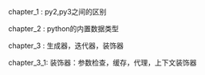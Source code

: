 chapter_1 : py2,py3之间的区别

chapter_2 : python的内置数据类型

chapter_3 : 生成器，迭代器，装饰器

chapter_3_1: 装饰器：参数检查，缓存，代理，上下文装饰器
